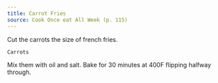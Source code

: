 ```yaml
---
title: Carrot Fries
source: Cook Once eat All Week (p. 115)
---
```


Cut the carrots the size of french fries.

```
Carrots
```

Mix them with oil and salt. Bake for 30 minutes at 400F flipping halfway through.
